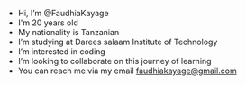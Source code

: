 - Hi, I’m @FaudhiaKayage
 - I'm 20 years old
  - My nationality is Tanzanian 
-  I’m studying at Darees salaam Institute of Technology
-  I’m interested in coding
-  I’m looking to collaborate on this journey of learning
-  You can reach me via my email faudhiakayage@gmail.com

<!---
FaudhiaKayage/FaudhiaKayage is a ✨ special ✨ repository because its `README.md` (this file) appears on your GitHub profile.
You can click the Preview link to take a look at your changes.
--->
